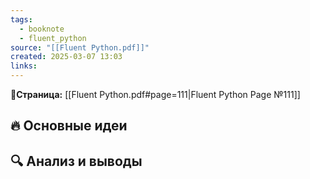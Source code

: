 ```yaml
---
tags:
  - booknote
  - fluent_python
source: "[[Fluent Python.pdf]]"
created: 2025-03-07 13:03
links: 
---
```

**📝Страница:** [[Fluent Python.pdf#page=111|Fluent Python Page №111]]  

## 🔥 Основные идеи 




## 🔍 Анализ и выводы  





